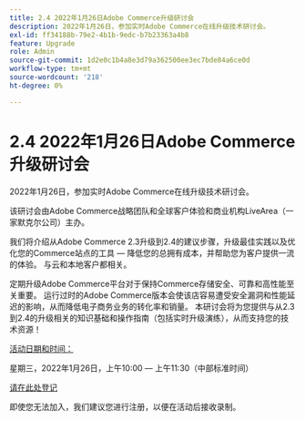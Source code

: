 ```yaml
---
title: 2.4 2022年1月26日Adobe Commerce升级研讨会
description: 2022年1月26日，参加实时Adobe Commerce在线升级技术研讨会。
exl-id: ff34188b-79e2-4b1b-9edc-b7b23363a4b8
feature: Upgrade
role: Admin
source-git-commit: 1d2e0c1b4a8e3d79a362500ee3ec7bde84a6ce0d
workflow-type: tm+mt
source-wordcount: '218'
ht-degree: 0%

---
```


# 2.4 2022年1月26日Adobe Commerce升级研讨会

2022年1月26日，参加实时Adobe Commerce在线升级技术研讨会。

该研讨会由Adobe Commerce战略团队和全球客户体验和商业机构LiveArea（一家默克尔公司）主办。

我们将介绍从Adobe Commerce 2.3升级到2.4的建议步骤，升级最佳实践以及优化您的Commerce站点的工具 — 降低您的总拥有成本，并帮助您为客户提供一流的体验。 与云和本地客户都相关。

定期升级Adobe Commerce平台对于保持Commerce存储安全、可靠和高性能至关重要。 运行过时的Adobe Commerce版本会使该店容易遭受安全漏洞和性能延迟的影响，从而降低电子商务业务的转化率和销量。 本研讨会将为您提供与从2.3到2.4的升级相关的知识基础和操作指南（包括实时升级演练），从而支持您的技术资源！

<u>活动日期和时间：</u>

星期三，2022年1月26日，上午10:00 — 上午11:30（中部标准时间）

[请在此处登记](https://register.gotowebinar.com/register/6951278956217776911)

即使您无法加入，我们建议您进行注册，以便在活动后接收录制。
